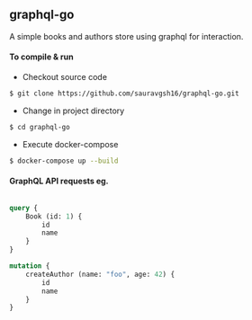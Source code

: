 ## graphql-go

A simple books and authors store using graphql for interaction.

#### To compile & run
* Checkout source code
```sh
$ git clone https://github.com/sauravgsh16/graphql-go.git
```

* Change in project directory
```sh
$ cd graphql-go
```

* Execute docker-compose
```sh
$ docker-compose up --build
```

#### GraphQL API requests eg.
```graphql

query {
    Book (id: 1) {
        id
        name
    }
}

```
```graphql
mutation {
    createAuthor (name: "foo", age: 42) {
        id
        name
    }
}
```




